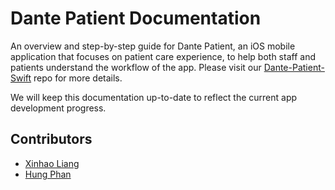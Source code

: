 # Dante Patient Documentation

An overview and step-by-step guide for Dante Patient, an iOS mobile application that focuses on patient care experience, to help both staff and patients understand the workflow of the app. Please visit our [Dante-Patient-Swift](https://github.com/team-dante/Dante-Patient-Swift) repo for more details.

We will keep this documentation up-to-date to reflect the current app development progress.

## Contributors

- [Xinhao Liang](https://github.com/xinhao128)
- [Hung Phan](https://github.com/hp0101)